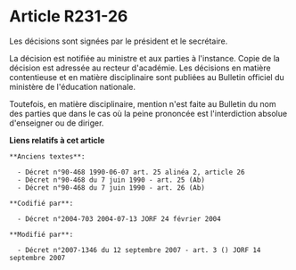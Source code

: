# Article R231-26

Les décisions sont signées par le président et le secrétaire.

La décision est notifiée au ministre et aux parties à l'instance. Copie de la décision est adressée au recteur d'académie.
Les décisions en matière contentieuse et en matière disciplinaire sont publiées au Bulletin officiel du ministère de
l'éducation nationale.

Toutefois, en matière disciplinaire, mention n'est faite au Bulletin du nom des parties que dans le cas où la peine prononcée
est l'interdiction absolue d'enseigner ou de diriger.

**Liens relatifs à cet article**

	**Anciens textes**:

	  - Décret n°90-468 1990-06-07 art. 25 alinéa 2, article 26
	  - Décret n°90-468 du 7 juin 1990 - art. 25 (Ab)
	  - Décret n°90-468 du 7 juin 1990 - art. 26 (Ab)

	**Codifié par**:

	  - Décret n°2004-703 2004-07-13 JORF 24 février 2004

	**Modifié par**:

	  - Décret n°2007-1346 du 12 septembre 2007 - art. 3 () JORF 14 septembre 2007
